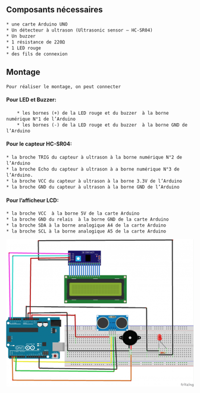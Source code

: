 ## Composants nécessaires
	* une carte Arduino UNO
	* Un détecteur à ultrason (Ultrasonic sensor – HC-SR04)
	* Un buzzer
	* 1 résistance de 220Ω
	* 1 LED rouge
	* des fils de connexion


## Montage
	Pour réaliser le montage, on peut connecter

#### Pour LED et Buzzer:
		* les bornes (+) de la LED rouge et du buzzer  à la borne numérique N°1 de l’Arduino
		* les bornes (-) de la LED rouge et du buzzer  à la borne GND de l’Arduino

#### Pour le capteur HC-SR04:
	* la broche TRIG du capteur à ultrason à la borne numérique N°2 de l’Arduino
	* la broche Echo du capteur à ultrason à a borne numérique N°3 de l’Arduino.
	* la broche VCC du capteur à ultrason à la borne 3.3V de l’Arduino
	* la broche GND du capteur à ultrason à la borne GND de l’Arduino


#### Pour l’afficheur LCD:
	* la broche VCC  à la borne 5V de la carte Arduino
	* la broche GND du relais  à la borne GND de la carte Arduino
	* la broche SDA à la borne analogique A4 de la carte Arduino
	* la broche SCL à la borne analogique A5 de la carte Arduino


![Système détecteur des obstacles](img.png)